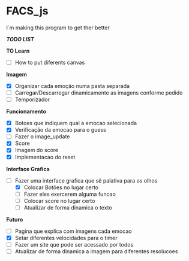 # FACS_js

I´m making this program to get ther better 

***TODO LIST***

  **TO Learn**
  - [ ] How to put diferents canvas

  **Imagem**
  - [x] Organizar cada emoção numa pasta separada
  - [ ] Carregar/Descarregar dinamicamente as imagens conforme pedido
  - [ ] Temporizador

  **Funcionamento**
  - [x] Botoes que indiquem qual a emocao selecionada
  - [x] Verificação da emocao para o  guess
  - [ ] Fazer o image_update
  - [x] Score
  - [x] Imagem do score
  - [x]  Implementacao do reset

  **Interface Grafica**
  - [ ] Fazer uma interface grafica que sê palativa para os olhos
     - [x] Colocar Botões no lugar certo
     - [ ] Fazer eles exercerem alguma funcao
     - [ ] Colocar score no lugar certo
     - [ ] Atualizar de forma dinamica o texto

  **Futuro**
  - [ ] Pagina que explica com imagens cada emocao
  - [x] Setar diferentes velocidades para o timer
  - [ ]  Fazer um site que pode ser acessado por todos
  - [ ] Atualizar de forma dinamica a imagem para diferentes resolucoes
